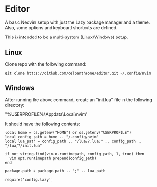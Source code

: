 # Editor

A basic Neovim setup with just the Lazy package manager and a theme. Also, some options and keyboard shortcuts are defined.

This is intended to be a multi-system (Linux/Windows) setup.

## Linux

Clone repo with the following command:

    git clone https://github.com/delpantheone/editor.git ~/.config/nvim

## Windows

After running the above command, create an "init.lua" file in the following directory:

"%USERPROFILE%\Appdata\Local\nvim\"

It should have the following contents:

    local home = os.getenv("HOME") or os.getenv("USERPROFILE")
    local config_path = home .. "/.config/nvim"
    local lua_path = config_path .. "/lua/?.lua;" .. config_path .. "/lua/?/init.lua"

    if not string.find(vim.o.runtimepath, config_path, 1, true) then
      vim.opt.runtimepath:prepend(config_path)
    end

    package.path = package.path .. ";" .. lua_path

    require('config.lazy')
